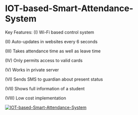 # IOT-based-Smart-Attendance-System
Key Features:
(I) Wi-Fi based control system

(II) Auto-updates in websites every 6 seconds

(III) Takes attendance time as well as leave time

(IV) Only permits access to valid cards

(V) Works in private server

(VI) Sends SMS to guardian about present status

(VII) Shows full information of a student

(VIII) Low cost implementation


[![IOT-based-Smart-Attendance-System](https://img.youtube.com/vi/rNy-b9OzK3M&t=28s)](https://www.youtube.com/watch?v=rNy-b9OzK3M&t=28s)
